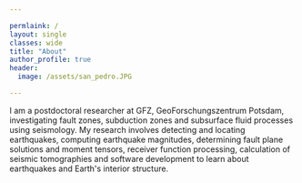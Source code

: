 ```yaml
---

permlaink: /
layout: single
classes: wide
title: "About"
author_profile: true
header:
  image: /assets/san_pedro.JPG

---
```


I am a postdoctoral researcher at GFZ, GeoForschungszentrum Potsdam, investigating fault
zones, subduction zones and subsurface fluid processes using seismology. My research
involves detecting and locating earthquakes, computing earthquake magnitudes,
determining fault plane solutions and moment tensors, receiver function processing,
calculation of seismic tomographies and software development to learn about earthquakes
and Earth's interior structure.
